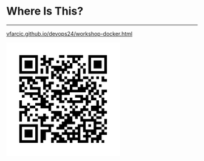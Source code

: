 # Where Is This?

---

[vfarcic.github.io/devops24/workshop-docker.html](http://vfarcic.github.io/devops24/workshop-docker.html)

![QR](img/address-qr-docker.png)